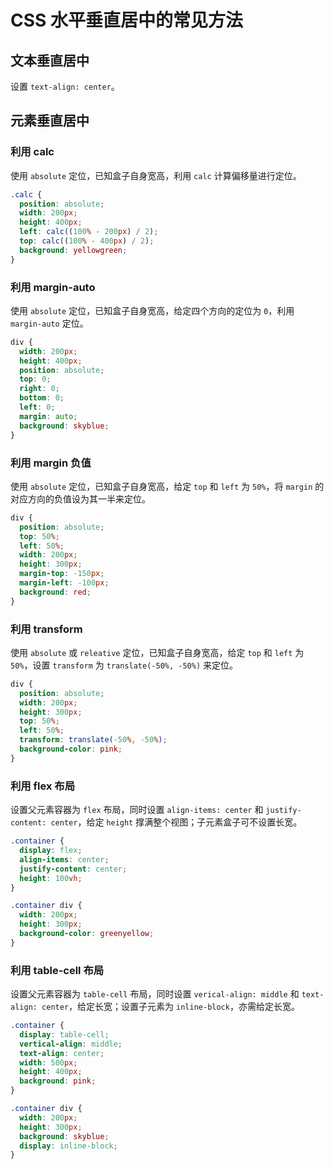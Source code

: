 # CSS 水平垂直居中的常见方法

## 文本垂直居中

设置 `text-align: center`。

## 元素垂直居中

### 利用 calc

使用 `absolute` 定位，已知盒子自身宽高，利用 `calc` 计算偏移量进行定位。

```css
.calc {
  position: absolute;
  width: 200px;
  height: 400px;
  left: calc((100% - 200px) / 2);
  top: calc((100% - 400px) / 2);
  background: yellowgreen;
}
```

### 利用 margin-auto

使用 `absolute` 定位，已知盒子自身宽高，给定四个方向的定位为 `0`，利用 `margin-auto` 定位。

```css
div {
  width: 200px;
  height: 400px;
  position: absolute;
  top: 0;
  right: 0;
  bottom: 0;
  left: 0;
  margin: auto;
  background: skyblue;
}
```

### 利用 margin 负值

使用 `absolute` 定位，已知盒子自身宽高，给定 `top` 和 `left` 为 `50%`，将 `margin` 的对应方向的负值设为其一半来定位。

```css
div {
  position: absolute;
  top: 50%;
  left: 50%;
  width: 200px;
  height: 300px;
  margin-top: -150px;
  margin-left: -100px;
  background: red;
}
```

### 利用 transform

使用 `absolute` 或 `releative` 定位，已知盒子自身宽高，给定 `top` 和 `left` 为 `50%`，设置 `transform` 为 `translate(-50%, -50%)` 来定位。

```css
div {
  position: absolute;
  width: 200px;
  height: 300px;
  top: 50%;
  left: 50%;
  transform: translate(-50%, -50%);
  background-color: pink;
}
```

### 利用 flex 布局

设置父元素容器为 `flex` 布局，同时设置 `align-items: center` 和 `justify-content: center`，给定 `height` 撑满整个视图；子元素盒子可不设置长宽。

```css
.container {
  display: flex;
  align-items: center;
  justify-content: center;
  height: 100vh;
}

.container div {
  width: 200px;
  height: 300px;
  background-color: greenyellow;
}
```

### 利用 table-cell 布局

设置父元素容器为 `table-cell` 布局，同时设置 `verical-align: middle` 和 `text-align: center`，给定长宽；设置子元素为 `inline-block`，亦需给定长宽。

```css
.container {
  display: table-cell;
  vertical-align: middle;
  text-align: center;
  width: 500px;
  height: 400px;
  background: pink;
}

.container div {
  width: 200px;
  height: 300px;
  background: skyblue;
  display: inline-block;
}
```
